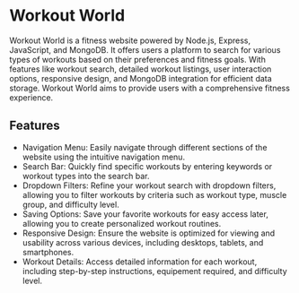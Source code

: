 # Workout World

Workout World is a fitness website powered by Node.js, Express, JavaScript, and MongoDB. 
It offers users a platform to search for various types of workouts based on their preferences and fitness goals.
With features like workout search, detailed workout listings, user interaction options, responsive design, and 
MongoDB integration for efficient data storage. Workout World aims to provide users with a comprehensive fitness experience. 

## Features
- Navigation Menu: Easily navigate through different sections of the website using the intuitive navigation menu.
- Search Bar: Quickly find specific workouts by entering keywords or workout types into the search bar.
- Dropdown Filters: Refine your workout search with dropdown filters, allowing you to filter workouts by criteria such as workout type, muscle group, and difficulty level.
- Saving Options: Save your favorite workouts for easy access later, allowing you to create personalized workout routines.
- Responsive Design: Ensure the website is optimized for viewing and usability across various devices, including desktops, tablets, and smartphones.
- Workout Details: Access detailed information for each workout, including step-by-step instructions, equipement required, and difficulty level.

